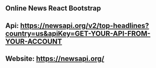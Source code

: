 ## Online News  React Bootstrap
## Api: https://newsapi.org/v2/top-headlines?country=us&apiKey=GET-YOUR-API-FROM-YOUR-ACCOUNT
## Website: https://newsapi.org/ 